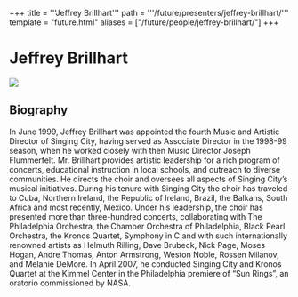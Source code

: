 +++
title = '''Jeffrey Brillhart'''
path = '''/future/presenters/jeffrey-brillhart/'''
template = "future.html"
aliases = ["/future/people/jeffrey-brillhart/"]
+++

<h1>Jeffrey Brillhart</h1>

<img class="speaker-photo" src="https://custom.cvent.com/C3A4539B19F74ABCB6FCE437F6BC0A74/files/event/910aaf2914d44586a56fbd0b3b2c31c0/0d6643e6eece4915bd3e4e28a71ace2d.jpg">
<h2>Biography</h2>
<p>In June 1999, Jeffrey Brillhart was appointed the fourth Music and Artistic Director of Singing City, having served as Associate Director in the 1998-99 season, when he worked closely with then Music Director Joseph Flummerfelt. Mr. Brillhart provides artistic leadership for a rich program of concerts, educational instruction in local schools, and outreach to diverse communities. He directs the choir and oversees all aspects of Singing City’s musical initiatives. During his tenure with Singing City the choir has traveled to Cuba, Northern Ireland, the Republic of Ireland, Brazil, the Balkans, South Africa and most recently, Mexico. Under his leadership, the choir has presented more than three-hundred concerts, collaborating with The Philadelphia Orchestra, the Chamber Orchestra of Philadelphia, Black Pearl Orchestra, the Kronos Quartet, Symphony in C and with such internationally renowned artists as Helmuth Rilling, Dave Brubeck, Nick Page, Moses Hogan, Andre Thomas, Anton Armstrong, Weston Noble, Rossen Milanov, and Melanie DeMore. In April 2007, he conducted Singing City and Kronos Quartet at the Kimmel Center in the Philadelphia premiere of “Sun Rings”, an oratorio commissioned by NASA.</p>

